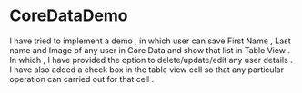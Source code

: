 # CoreDataDemo

I have tried to implement a demo , in which user can save First Name , Last name and Image of any user in Core Data and 
show that list in Table View . In which , I have provided the option to delete/update/edit any user details .
I have also added a check box in the table view cell so that any particular operation can carried out for that cell .


 
